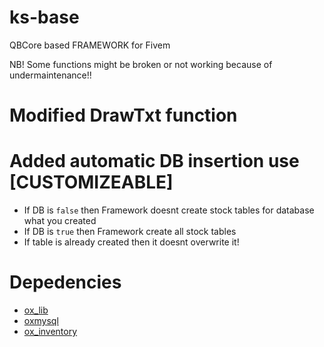 # ks-base
QBCore based FRAMEWORK for Fivem

NB! Some functions might be broken or not working because of undermaintenance!!


# Modified DrawTxt function

# Added automatic DB insertion use [CUSTOMIZEABLE]

* If DB is `false` then Framework doesnt create  stock tables for database what you created
* If DB is `true` then Framework create all stock tables
* If table is already created then it doesnt overwrite it!

# Depedencies

* [ox_lib](https://github.com/overextended/ox_lib)
* [oxmysql](https://github.com/overextended/oxmysql)
* [ox_inventory](https://github.com/overextended/ox_inventory)


